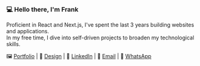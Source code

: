 ### 💻 Hello there, I'm Frank  
Proficient in React and Next.js, I've spent the last 3 years building websites and applications. <br/>
In my free time, I dive into self-driven projects to broaden my technological skills.

<div>
    🖼 <a href="https://devfrank.vercel.app">Portfolio</a> |
    🎨 <a href="https://drive.google.com/drive/folders/1_jEA6j9e31_xdi-JC7eDePDzfVrCYlEe">Design</a> |
    👔 <a href="https://www.linkedin.com/in/frankdev">LinkedIn</a> |
    📧 <a href="mailto:franck.vukelic@gmail.com">Email</a> |
    💬 <a href="https://www.linkedin.com/in/frankdev">WhatsApp</a>
</div>

